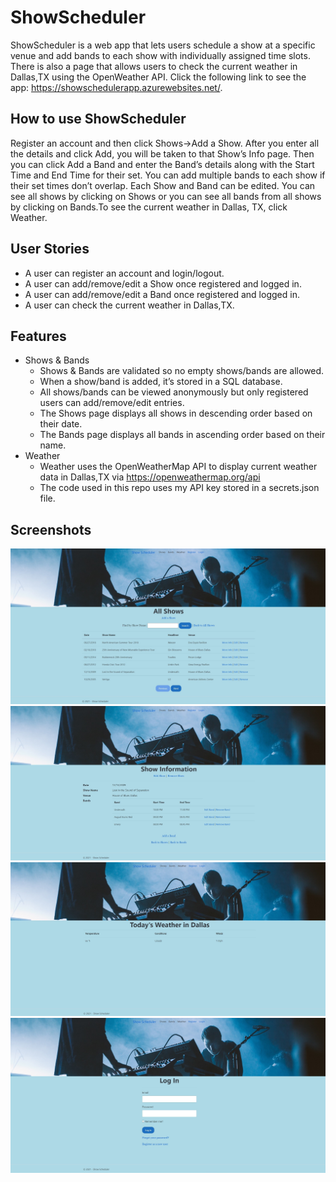 # ShowScheduler 
ShowScheduler is a web app that lets users schedule a show at a specific venue and add bands to each show with individually assigned time slots. There is also a page that allows users to check the current weather in Dallas,TX using the OpenWeather API. Click the following link to see the app: https://showschedulerapp.azurewebsites.net/.   

## How to use ShowScheduler
Register an account and then click Shows->Add a Show. After you enter all the details and click Add, you will be taken to that Show’s Info page. Then you can click Add a Band and enter the Band’s details along with the Start Time and End Time for their set. You can add multiple bands to each show if their set times don’t overlap. Each Show and Band can be edited. You can see all shows by clicking on Shows or you can see all bands from all shows by clicking on Bands.To see the current weather in Dallas, TX, click Weather.  

## User Stories
- A user can register an account and login/logout.
- A user can add/remove/edit a Show once registered and logged in.
- A user can add/remove/edit a Band once registered and logged in.
- A user can check the current weather in Dallas,TX.

## Features
- Shows & Bands
  - Shows & Bands are validated so no empty shows/bands are allowed. 
  - When a show/band is added, it’s stored in a SQL database.
  - All shows/bands can be viewed anonymously but only registered users can add/remove/edit entries.
  - The Shows page displays all shows in descending order based on their date.
  - The Bands page displays all bands in ascending order based on their name.
- Weather
  - Weather uses the OpenWeatherMap API to display current weather data in Dallas,TX via https://openweathermap.org/api
  - The code used in this repo uses my API key stored in a secrets.json file.

## Screenshots
![alt text](https://github.com/EricDCastaneda/ShowScheduler/blob/master/screenshots/AppPic1.jpg)
![alt text](https://github.com/EricDCastaneda/ShowScheduler/blob/master/screenshots/AppPic2.jpg)
![alt text](https://github.com/EricDCastaneda/ShowScheduler/blob/master/screenshots/AppPic3.jpg)
![alt text](https://github.com/EricDCastaneda/ShowScheduler/blob/master/screenshots/AppPic4.jpg)
